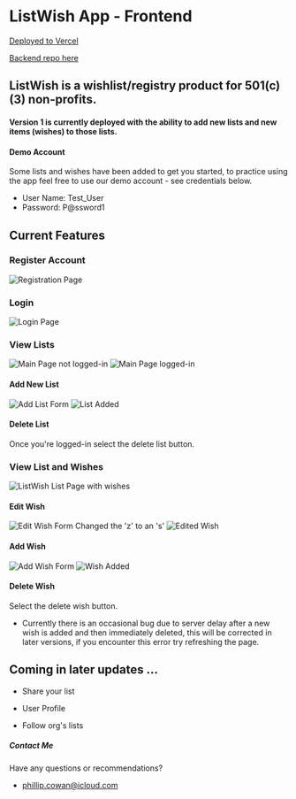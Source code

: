 # ListWish App - Frontend

[Deployed to Vercel](https://listwish.vercel.app/)

[Backend repo here](https://github.com/lipcowan/listWish-server)

## ListWish is a wishlist/registry product for 501(c)(3) non-profits. 

#### Version 1 is currently deployed with the ability to add new lists and new items (wishes) to those lists.

#### Demo Account

Some lists and wishes have been added to get you started, to practice using the app feel free to use our demo account - see credentials below.

- User Name: Test_User
- Password: P@ssword1

## Current Features

### Register Account
![Registration Page](public/screenshots/registerAccount.png)

### Login
![Login Page](public/screenshots/loginDemo.png)

### View Lists
![Main Page not logged-in](public/screenshots/listwishUnauth.png)
![Main Page logged-in](public/screenshots/listwishAuth.png)

#### Add New List
![Add List Form](public/screenshots/addList1.png)
![List Added](public/screenshots/addList2.png)

#### Delete List

Once you're logged-in select the delete list button.

### View List and Wishes
![ListWish List Page with wishes](public/screenshots/listwishList1.png)

#### Edit Wish
![Edit Wish Form](public/screenshots/editWish1.png)
Changed the 'z' to an 's'
![Edited Wish](public/screenshots/listwishList.png)

#### Add Wish
![Add Wish Form](public/screenshots/addWish.png)
![Wish Added](public/screenshots/listWishAdd.png)

#### Delete Wish
Select the delete wish button. 
- Currently there is an occasional bug due to server delay after a new wish is added and then immediately deleted, this will be corrected in later versions, if you encounter this error try refreshing the page. 

## Coming in later updates ...

- Share your list

- User Profile

- Follow org's lists

##### Contact Me

Have any questions or recommendations?
- phillip.cowan@icloud.com 

